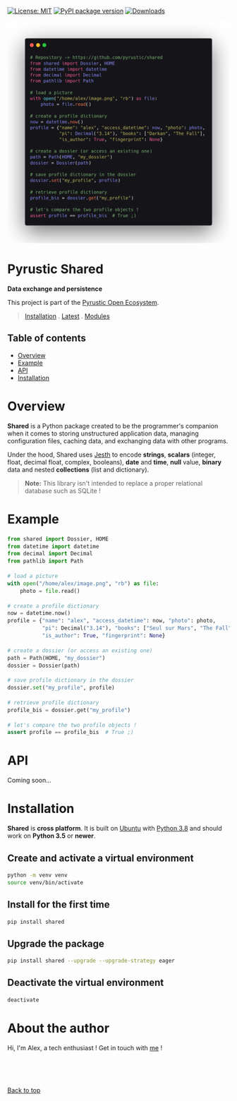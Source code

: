 [![License: MIT](https://img.shields.io/badge/License-MIT-yellow.svg)](https://opensource.org/licenses/MIT)
[![PyPI package version](https://img.shields.io/pypi/v/shared)](https://pypi.org/project/shared)
[![Downloads](https://pepy.tech/badge/shared)](https://pepy.tech/project/shared)

<!-- Cover -->
<div align="center">
    <img src="https://raw.githubusercontent.com/pyrustic/misc/master/assets/shared/cover.png" alt="Cover" width="630">
    <p align="center">
    <i> </i>
    </p>
</div>



# Pyrustic Shared
**Data exchange and persistence**

This project is part of the [Pyrustic Open Ecosystem](https://pyrustic.github.io).
> [Installation](#installation) . [Latest](https://github.com/pyrustic/shared/tags) . [Modules](https://github.com/pyrustic/shared/tree/master/docs/modules#readme)

## Table of contents
- [Overview](#overview) 
- [Example](#example) 
- [API](#api)
- [Installation](#installation) 

# Overview
**Shared** is a Python package created to be the programmer's companion when it comes to storing unstructured application data, managing configuration files, caching data, and exchanging data with other programs.

Under the hood, Shared uses [Jesth](https://github.com/pyrustic/jesth) to encode **strings**, **scalars** (integer, float, decimal float, complex, booleans), **date** and **time**, **null** value, **binary** data and nested **collections** (list and dictionary).

> **Note:** This library isn't intended to replace a proper relational database such as SQLite !

# Example
```python
from shared import Dossier, HOME
from datetime import datetime
from decimal import Decimal
from pathlib import Path

# load a picture
with open("/home/alex/image.png", "rb") as file:
    photo = file.read()

# create a profile dictionary
now = datetime.now()
profile = {"name": "alex", "access_datetime": now, "photo": photo,
           "pi": Decimal("3.14"), "books": ["Seul sur Mars", "The Fall"],
           "is_author": True, "fingerprint": None}

# create a dossier (or access an existing one)
path = Path(HOME, "my_dossier")
dossier = Dossier(path)

# save profile dictionary in the dossier
dossier.set("my_profile", profile)

# retrieve profile dictionary
profile_bis = dossier.get("my_profile")

# let's compare the two profile objects !
assert profile == profile_bis  # True ;)
```

# API
Coming soon...


# Installation
**Shared** is **cross platform**. It is built on [Ubuntu](https://ubuntu.com/download/desktop) with [Python 3.8](https://www.python.org/downloads/) and should work on **Python 3.5** or **newer**.


## Create and activate a virtual environment
```bash
python -m venv venv
source venv/bin/activate
```

## Install for the first time

```bash
pip install shared
```

## Upgrade the package
```bash
pip install shared --upgrade --upgrade-strategy eager
```

## Deactivate the virtual environment
```bash
deactivate
```

# About the author
Hi, I'm Alex, a tech enthusiast ! Get in touch with [me](https://pyrustic.github.io/#contact) ! 

<br>
<br>
<br>

[Back to top](#readme)
